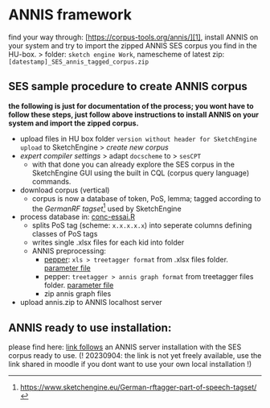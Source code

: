 # ANNIS framework
find your way through: [https://corpus-tools.org/annis/][1], install ANNIS on your system and try to import the zipped ANNIS SES corpus you find in the HU-box. \> folder: `sketch engine Work`, namescheme of latest zip: `[datestamp]_SES_annis_tagged_corpus.zip `
## SES sample procedure to create ANNIS corpus
**the following is just for documentation of the process; you wont have to follow these steps, just follow above instructions to install ANNIS on your system and import the zipped corpus.**
- upload files in HU box folder `version without header for SketchEngine upload` to SketchEngine \> *create new corpus*
-  *expert compiler settings* \> adapt `docscheme` to \> `sesCPT` 
	- with that done you can already explore the SES corpus in the SketchEngine GUI using the built in CQL (corpus query language) commands. 
- download corpus (vertical)
	- corpus is now a database of token, PoS, lemma; tagged according to the *GermanRF tagset*[^1] used by SketchEngine
- process database in: [conc-essai.R][2]
	- splits PoS tag (scheme: `x.x.x.x.x`) into seperate columns defining classes of PoS tags
	- writes single .xlsx files for each kid into folder
	- ANNIS preprocessing: 
		- [pepper][3]: `xls > treetagger format` from .xlsx files folder. [parameter file][4]
		- pepper: `treetagger > annis graph format` from treetagger files folder. [parameter file][5]
		- zip annis graph files
- upload annis.zip to ANNIS localhost server
## ANNIS ready to use installation:
please find here: [link follows]() an ANNIS server installation with the SES corpus ready to use. (! 20230904: the link is not yet freely available, use the link shared in moodle if you dont want to use your own local installation !)

[^1]:	https://www.sketchengine.eu/German-rftagger-part-of-speech-tagset/

[1]:	https://corpus-tools.org/annis/
[2]:	https://github.com/esteeschwarz/HU-LX/blob/main/scripts/conc_essai.R
[3]:	https://corpus-tools.org/pepper/
[4]:	https://github.com/esteeschwarz/HU-LX/blob/main/scripts/r-conxl1.pepper
[5]:	https://github.com/esteeschwarz/HU-LX/blob/main/scripts/r-conxl2.pepper
